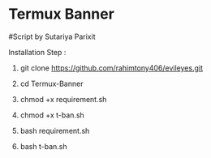 # Termux Banner
#Script by Sutariya Parixit

Installation Step :

1) git clone https://github.com/rahimtony406/evileyes.git


2) cd Termux-Banner


3) chmod +x requirement.sh


4) chmod +x t-ban.sh


5) bash requirement.sh


6) bash t-ban.sh

